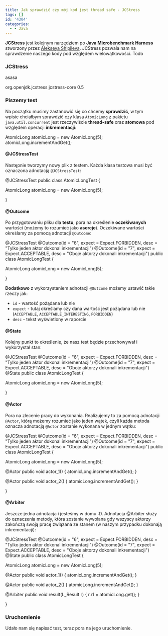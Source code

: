 ```yaml
---
title: Jak sprawdzić czy mój kod jest thread safe - JCStress
tags: []
id: '4304'
categories:
  - - Java
---
```


**JCStress** jest kolejnym narzędziem po [**Java Microbenchmark Harness**](https://openjdk.java.net/projects/code-tools/jmh/) stworzony przez [Alekseya Shipileva](https://shipilev.net/). JCStress pozwala nam na sprawdzenie naszego kody pod względem wielowątkowości. Todo
<!-- more -->
### JCStress

asasa

<dependency>
  <groupId>org.openjdk.jcstress</groupId>
  <artifactId>jcstress-core</artifactId>
  <version>0.5</version>
</dependency>

### Piszemy test

Na początku musimy zastanowić się co chcemy **sprawdzić**, w tym wpisie chciałbym sprawdzić czy klasa `AtomicLong` z pakietu `java.util.concurrent` jest rzeczywiście **thread-safe** oraz **atomowa** pod względem operacji **inkrementacji**:

AtomicLong atomicLong = new AtomicLong(5);
atomicLong.incrementAndGet();

#### @JCStressTest

Następnie tworzymy nowy plik z testem. Każda klasa testowa musi być oznaczona adnotacją `@JCStressTest`:

@JCStressTest
public class AtomicLongTest {

   AtomicLong atomicLong = new AtomicLong(5);

}

#### @Outcome

Po przygotowaniu pliku dla **testu**, pora na określenie **oczekiwanych** wartości (możemy to rozumieć jako **asercje**). Oczekiwane wartości określamy za pomocą adnotacji `@Outcome`:

@JCStressTest
@Outcome(id = "6", expect = Expect.FORBIDDEN, desc = "Tylko jeden aktor dokonal inkrementacji")
@Outcome(id = "7", expect = Expect.ACCEPTABLE, desc = "Oboje aktorzy dokonali inkrementacji")
public class AtomicLongTest {

   AtomicLong atomicLong = new AtomicLong(5);

}

**Dodatkowo** z wykorzystaniem adnotacji `@Outcome` możemy ustawić takie rzeczy jak:

*   `id` - wartość pożądana lub nie
*   `expect` - tutaj określamy czy dana wartość jest pożądana lub nie (`ACCEPTABLE`, `ACCEPTABLE_INTERESTING`, `FORBIDDEN`)
*   `desc` - tekst wyświetlony w raporcie

#### @State

Kolejny punkt to określenie, że nasz test będzie przechowywał i wykorzystał stan:

@JCStressTest
@Outcome(id = "6", expect = Expect.FORBIDDEN, desc = "Tylko jeden aktor dokonal inkrementacji")
@Outcome(id = "7", expect = Expect.ACCEPTABLE, desc = "Oboje aktorzy dokonali inkrementacji")
@State
public class AtomicLongTest {

   AtomicLong atomicLong = new AtomicLong(5);

}

#### @Actor

Pora na zlecenie pracy do wykonania. Realizujemy to za pomocą adnotacji `@Actor`, którą możemy rozumieć jako jeden wątek, czyli każda metoda oznacza adnotacją `@Actor` zostanie wykonana w jednym wątku:

@JCStressTest
@Outcome(id = "6", expect = Expect.FORBIDDEN, desc = "Tylko jeden aktor dokonal inkrementacji")
@Outcome(id = "7", expect = Expect.ACCEPTABLE, desc = "Oboje aktorzy dokonali inkrementacji")
public class AtomicLongTest {

   AtomicLong atomicLong = new AtomicLong(5);

   @Actor
   public void actor\_1() {
  atomicLong.incrementAndGet();
   }

   @Actor
   public void actor\_2() {
  atomicLong.incrementAndGet();
   }

}

#### @Arbiter

Jeszcze jedna adnotacja i jesteśmy w domu :D. Adnotacja @Arbiter służy do oznaczenia metody, która zostanie wywołana gdy wszyscy aktorzy zakończą swoją pracę związana ze stanem (w naszym przypadku dokonają inkrementacji):

@JCStressTest
@Outcome(id = "6", expect = Expect.FORBIDDEN, desc = "Tylko jeden aktor dokonal inkrementacji")
@Outcome(id = "7", expect = Expect.ACCEPTABLE, desc = "Oboje aktorzy dokonali inkrementacji")
@State
public class AtomicLongTest {

  AtomicLong atomicLong = new AtomicLong(5);

  @Actor
  public void actor\_1() {
    atomicLong.incrementAndGet();
  }

  @Actor
  public void actor\_2() {
    atomicLong.incrementAndGet();
  }

  @Arbiter
  public void result(L\_Result r) {
    r.r1 = atomicLong.get();
  }

}

### Uruchomienie

Udało nam się napisać test, teraz pora na jego uruchomienie.